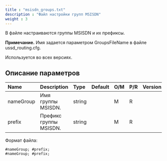 ```yaml
---
title : "msisdn_groups.txt"
description : "Файл настройки групп MSISDN"
weight : 3
---
```

В файле настраиваются группы MSISDN и их префиксы.

**Примечание.** Имя задается параметром GroupsFileName в файле ussd_routing.cfg.

Используется во всех версиях.
## Описание параметров
|Name|Description|Type|Default|O/M|P/R|Version|
|:---|:----------|:---|:------|:--|:--|:------|
|nameGroup|Имя группы MSISDN.|string||M|R||
|prefix|Префикс группы MSISDN.|string||M|R||

Формат файла:
```
#nameGroup; #prefix;
#nameGroup; #prefix;
```
